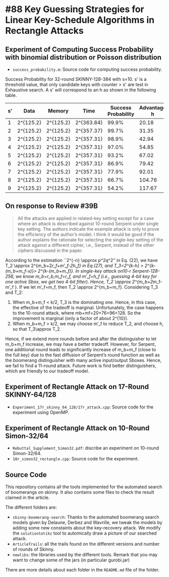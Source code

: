 #88 Key Guessing Strategies for Linear Key-Schedule Algorithms in Rectangle Attacks
===
Experiment of Computing Success Probability with binomial distribution or Poisson distribution
---
* `success_probability.m`: Source code for computing success probability.

Success Probability for 32-round SKINNY-128-384 with s=10. s' is a threshold value, that only candidate keys with counter > s' are test in Exhaustive search. A s' will correspond to an h as shown in the following table.

s' | Data | Memory | Time | Success Probability | Advantage h
----|-----|------|-------|--------|---------
1 | 2^{125.2} | 2^{125.2} | 2^{363.84} | 99.9% | 20.18
2 | 2^{125.2} | 2^{125.2} | 2^{357.37} | 99.7% | 31.35
3 | 2^{125.2} | 2^{125.2} | 2^{357.31} | 98.9% | 42.94
4 | 2^{125.2} | 2^{125.2} | 2^{357.31} | 97.0% | 54.85
5 | 2^{125.2} | 2^{125.2} | 2^{357.31} | 93.2% | 67.02
6 | 2^{125.2} | 2^{125.2} | 2^{357.31} | 86.9% | 79.42
7 | 2^{125.2} | 2^{125.2} | 2^{357.31} | 77.9% | 92.01
8 | 2^{125.2} | 2^{125.2} | 2^{357.31} | 66.7% | 104.76
9 | 2^{125.2} | 2^{125.2} | 2^{357.31} | 54.2% | 117.67

On response to Review #39B
---

> All the attacks are applied in related-key setting except for a case where an attack is described against 10-round Serpent under single key setting. The authors indicate the example attack is only to prove the efficiency of the author’s model. I think it would be good if the author explains the rationale for selecting the single-key setting of the attack against a different cipher, i.e., Serpent, instead of the other ciphers discussed in the paper.

According to the estimation ``2^{-n} \approx p^2q^2’’ in Eq. (22), we have T_2 \approx 2^{m_b+2*r_f+m’_f-2h_f} in Eq.(27), and T_3=2^{k-h} > 2^{k-(m_b+m_f-x)}> 2^{k-(m_b+m_f)}. In single-key attack on10-r Serpent-128-256, we know m_b=r_b,m_f=r_f, and m’_f=h_f (i.e., guessing 4-bit key for one active Sbox, we get two 4-bit filter). Hence, T_2 \approx 2^{m_b+2*m_f-m’_f }. If we let m’_f=m_f, then T_2 \approx 2^{m_b+m_f}. Considering T_3 and T_2:
1)	When m_b+m_f < k/2, T_3 is the dominating one. Hence, in this case, the effective of the tradeoff is marginal. Unfortunately, the case happens to the 10-round attack, where mb+mf=20+76=96<128. So the improvement is marginal (only a factor of about 2^{10}).
2)	When m_b+m_f > k/2, we may choose m’_f to reduce T_2, and choose h, so that T_3\approx T_2. 

Hence, if we extend more rounds before and after the distinguisher to let m_b+m_f increase, we may have a better tradeoff. However, for Serpent, one additional round leads to significantly increase of m_b+m_f (close to the full key) due to the fast diffusion of Serpent’s round function as well as the boomerang distinguisher with many active input/output Sboxes. Hence, we fail to find a 11-round attack. Future work is find better distinguishers, which are friendly to our tradeoff model. 



Experiment of Rectangle Attack on 17-Round SKINNY-64/128
---
* `Experiment_17r_skinny_64_128/17r_attack.cpp`: Source code for the experiment using OpenMP.

Experiment of Rectangle Attack on 10-Round Simon-32/64
---
* `Rebuttal_Supplement_Simon32.pdf`: discribe an experiment on 10-round Simon-32/64.
* `10r_simon32_rectangle.cpp`: Source code for the experiment.


Source Code
---
This repository contains all the tools implemented for the automated search of boomerangs on skinny. It also contains some files to check the result claimed in the article.

The different folders are:
* `skinny-boomerang-search`: Thanks to the automated boomerang search models given by Delaune, Derbez and Wavrille, we tweak the models by adding some new constaints about the key-recovery attack. We modify the `solutiontotikz` tool to automically draw a picture of our searched attack.
* `ArticleTrails`: all the trails found on the different versions and number of rounds of Skinny.
* `newlibs`: the libraries used by the different tools. Remark that you may want to change some of the jars (in particular gurobi.jar)


There are more details about each folder in the `README.md` file of the folder.
